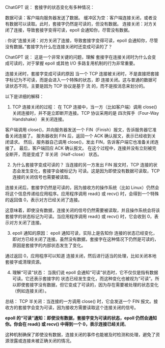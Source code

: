 ChatGPT 说：
套接字的状态变化有多种情况：

数据可读：客户端向服务器发送了数据。
缓冲区为空：客户端连接关闭，或者没有数据可以读取。此时，套接字仍然是可读的，但没有数据。
连接关闭：对方关闭了连接，导致套接字变得可读，epoll 会通知你，尽管没有数据。

:
你说“连接关闭：对方关闭了连接，导致套接字变得可读，epoll 会通知你，尽管没有数据。”套接字为什么在连接关闭时还变成可读的了？

ChatGPT 说：
这是一个非常关键的问题，理解 套接字在连接关闭时为什么会变成可读的，对于掌握 epoll 或其他 I/O 多路复用机制的行为非常重要。

连接关闭时，套接字变成可读的原因
当一个 TCP 连接被关闭时，不是直接把套接字标记为不可读，而是会进入一个特殊的状态，即 连接关闭。这与普通的数据可读状态不同，主要是因为 TCP 协议是基于 流 的，而不是按消息来划分的。

以下是详细的解释：

1. TCP 连接关闭的过程：
在 TCP 连接中，当一方（比如客户端）调用 close() 关闭连接时，并不是立即断开连接。TCP 协议采用的是 四次挥手（Four-Way Handshake） 来关闭连接。

客户端调用 close()，并向服务器发送一个 FIN（Finish）报文，告诉服务器它准备关闭连接了。
服务器收到 FIN 后，返回一个 ACK 确认报文，表示已经收到关闭请求。
然后，服务器自己调用 close()，发出 FIN，告诉客户端它也准备关闭连接了。
最后，客户端回应 ACK 确认报文。
在这个过程中，连接并没有立刻被完全断开，而是变成了 半关闭（Half-close） 状态。

2. 为什么套接字变成可读的？
当连接的另一方发出 FIN 报文时，TCP 连接的状态会发生变化，套接字会被标记为 可读。这是因为即使没有数据可读取，TCP 连接的关闭信号也需要被读取。

连接关闭后，套接字仍然是可读的，因为接收方的操作系统（比如 Linux）仍然会将这个信息传递给应用程序。应用程序调用 read() 或 recv() 时，会得到一个特殊的返回值 0，表示对方已经关闭了连接。

这意味着，即使没有数据，连接关闭的信号仍然需要被读取，并且操作系统会将该套接字的状态标记为可读。当应用程序调用 read() 或 recv() 时，它会收到 0，表示对方关闭了连接。

3. epoll 通知的原因：
epoll 通知可读，实际上是告知你 连接的状态已经变化，即对方已经关闭了连接。虽然没有数据，套接字在这种情况下仍然是可读的，原因是套接字的内部状态发生了变化。

通过返回 0，应用程序可以知道 连接关闭，然后进行适当的处理，比如关闭本地套接字或清理资源。

4. 理解“可读”状态：
当我们说 epoll 会通知“可读”状态时，它不仅仅是指有数据可读。它还表示套接字的 状态已经发生变化，而这种变化也被视为“可读”。所以即使套接字没有数据，但它变成了可读的，因为存在需要被处理的状态变化（例如连接关闭）。

总结：
TCP 半关闭：当连接的一方调用 close() 时，它会发送一个 FIN 报文。接收方的套接字会变为可读，因为接收方需要读取这个连接关闭的信号。

**epoll 的“可读”通知：即使没有数据，套接字变为可读的状态，epoll 仍然会通知你。你会在 read() 或 recv() 中得到一个 0，表示连接已经关闭**。

这种机制确保了即使没有数据，连接关闭的事件也能被及时检测和处理，避免了资源泄露或连接未被正确关闭的情况。